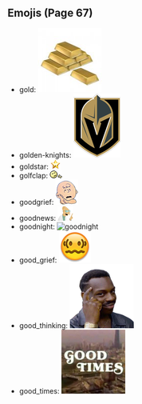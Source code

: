 
## Emojis (Page 67)

* gold: ![gold](output/gold.jpg)
* golden-knights: ![golden-knights](output/golden-knights.png)
* goldstar: ![goldstar](output/goldstar.png)
* golfclap: ![golfclap](output/golfclap.gif)
* goodgrief: ![goodgrief](output/goodgrief.png)
* goodnews: ![goodnews](output/goodnews.png)
* goodnight: ![goodnight](output/goodnight)
* good_grief: ![good_grief](output/good_grief.png)
* good_thinking: ![good_thinking](output/good_thinking.png)
* good_times: ![good_times](output/good_times.png)

